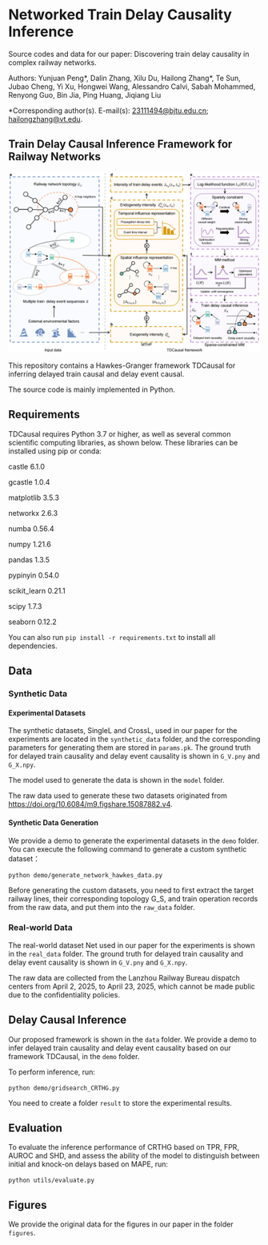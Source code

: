 # Networked Train Delay Causality Inference

Source codes and data for our paper: Discovering train delay causality in complex railway networks.

Authors: Yunjuan Peng*, Dalin Zhang, Xilu Du, Hailong Zhang*, Te Sun, Jubao Cheng, Yi Xu, Hongwei Wang, Alessandro Calvi, Sabah Mohammed, Renyong Guo, Bin Jia, Ping Huang, Jiqiang Liu

*Corresponding author(s). E-mail(s): 23111494@bjtu.edu.cn; hailongzhang@vt.edu.

##  Train Delay Causal Inference Framework for Railway Networks

![framework](figures/fig1.png)

This repository contains a Hawkes-Granger framework TDCausal for inferring delayed train causal and delay event causal.

The source code is mainly implemented in Python.

## Requirements

TDCausal requires Python 3.7 or higher, as well as several common scientific computing libraries, as shown below. These libraries can be installed using pip or conda:

castle 6.1.0

gcastle 1.0.4

matplotlib 3.5.3

networkx 2.6.3

numba 0.56.4

numpy 1.21.6

pandas 1.3.5

pypinyin 0.54.0

scikit_learn 0.21.1

scipy 1.7.3

seaborn 0.12.2

You can also run `pip install -r requirements.txt` to install all dependencies.

## Data

### Synthetic Data

#### Experimental Datasets

The synthetic datasets, SingleL and CrossL, used in our paper for the experiments are located in the `synthetic_data` folder, and the corresponding parameters for generating them are stored in `params.pk`. The ground truth for delayed train causality and delay event causality is shown in `G_V.pny` and `G_X.npy`.

The model used to generate the data is shown in the `model` folder.

The raw data used to generate these two datasets originated from https://doi.org/10.6084/m9.figshare.15087882.v4. 

#### Synthetic Data Generation

We provide a demo to generate the experimental datasets in the `demo` folder. You can execute the following command to generate a custom synthetic dataset：

`
python demo/generate_network_hawkes_data.py
`

Before generating the custom datasets, you need to first extract the target railway lines, their corresponding topology G_S, and train operation records from the raw data, and put them into the `raw_data` folder.

### Real-world Data
The real-world dataset Net used in our paper for the experiments is shown in the `real_data` folder. The ground truth for delayed train causality and delay event causality is shown in `G_V.pny` and `G_X.npy`.

The raw data are collected from the Lanzhou Railway Bureau dispatch centers from April 2, 2025, to April 23, 2025, which cannot be made public due to the confidentiality policies.

## Delay Causal Inference
Our proposed framework is shown in the `data` folder. We provide a demo to infer delayed train causality and delay event causality based on our framework TDCausal, in the `demo` folder. 

To perform inference, run:

`
python demo/gridsearch_CRTHG.py
`

You need to create a folder `result` to store the experimental results.

## Evaluation
To evaluate the inference performance of CRTHG based on TPR, FPR, AUROC and SHD, and assess the ability of the model to distinguish between initial and knock-on delays based on MAPE, run:

`
python utils/evaluate.py
`

## Figures
We provide the original data for the figures in our paper in the folder `figures`.
